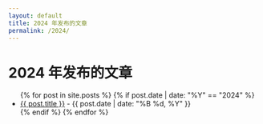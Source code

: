 ```yaml
---
layout: default
title: 2024 年发布的文章
permalink: /2024/
---
```


<h1>2024 年发布的文章</h1>

<ul>
  {% for post in site.posts %}
    {% if post.date | date: "%Y" == "2024" %}
      <li>
        <a href="{{ post.url }}">{{ post.title }}</a> - {{ post.date | date: "%B %d, %Y" }}
      </li>
    {% endif %}
  {% endfor %}
</ul>
